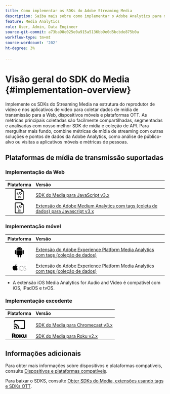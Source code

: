 ```yaml
---
title: Como implementar os SDKs do Adobe Streaming Media
description: Saiba mais sobre como implementar o Adobe Analytics para mídia de transmissão usando os SDKs do Media.
feature: Media Analytics
role: User, Admin, Data Engineer
source-git-commit: a73ba98e025e0a915a5136bb9e0d5bcbde875b0a
workflow-type: tm+mt
source-wordcount: '202'
ht-degree: 3%

---
```



# Visão geral do SDK do Media {#implementation-overview}

Implemente os SDKs do Streaming Media na estrutura do reprodutor de vídeo e nos aplicativos de vídeo para coletar dados de mídia de transmissão para a Web, dispositivos móveis e plataformas OTT.  As métricas principais coletadas são facilmente compartilhadas, segmentadas e analisadas com nosso melhor SDK de mídia e coleção de API. Para mergulhar mais fundo, combine métricas de mídia de streaming com outras soluções e pontos de dados da Adobe Analytics, como análise de público-alvo ou visitas a aplicativos móveis e métricas de pessoas.

## Plataformas de mídia de transmissão suportadas

### Implementação da Web

| Plataforma | Versão |
|:----:|:----|
| <img src="assets/javascript-icon.png"> | [SDK do Media para JavaScript v3.x](../../getting-started/download-sdks.md#web-implementation-download-web-sdk) |
| <img src="assets/javascript-icon.png"> | [Extensão do Adobe Medium Analytics com tags (coleta de dados) para Javascript v3.x](../../getting-started/download-sdks.md#web-implementation-download-web-sdk) |

### Implementação móvel

| Plataforma | Versão |
|:----:|:----|
| <img src="assets/android-icon.png"> | [Extensão do Adobe Experience Platform Media Analytics com tags (coleção de dados)](../../getting-started/download-sdks.md#mobile-implementation-get-mobile-extension) |
| <img src="assets/apple-ios-icon.png"> | [Extensão do Adobe Experience Platform Media Analytics com tags (coleção de dados)](../../getting-started/download-sdks.md#mobile-implementation-get-mobile-extension) |

* A extensão iOS Media Analytics for Audio and Video é compatível com iOS, iPadOS e tvOS.

### Implementação excedente

| Plataforma | Versão |
|:------:|:-----|
| <img src="assets/chromecast-icon.png"> | [SDK do Media para Chromecast v3.x](../../getting-started/download-sdks.md#over-the-top-implementation-download-ott-libraries) |
| <img src="assets/roku-icon.png"> | [SDK do Media para Roku v2.x](../../getting-started/download-sdks.md#over-the-top-implementation-download-ott-libraries) |


## Informações adicionais

Para obter mais informações sobre dispositivos e plataformas compatíveis, consulte [Dispositivos e plataformas compatíveis](/help/getting-started/supported-devices.md).

Para baixar o SDKS, consulte [Obter SDKs do Media, extensões usando tags e SDKs OTT](/help/getting-started/download-sdks.md).
